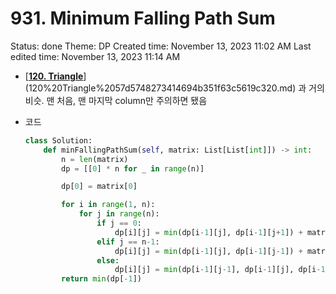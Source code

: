 # 931. Minimum Falling Path Sum

Status: done
Theme: DP
Created time: November 13, 2023 11:02 AM
Last edited time: November 13, 2023 11:14 AM

- [[**120. Triangle**](https://leetcode.com/problems/triangle/description/?envType=study-plan-v2&envId=dynamic-programming)](120%20Triangle%2057d5748273414694b351f63c5619c320.md) 과 거의 비슷. 맨 처음, 맨 마지막 column만 주의하면 됐음
- 코드
    
    ```python
    class Solution:
        def minFallingPathSum(self, matrix: List[List[int]]) -> int:
            n = len(matrix)
            dp = [[0] * n for _ in range(n)]
    
            dp[0] = matrix[0]
    
            for i in range(1, n):
                for j in range(n):
                    if j == 0:
                        dp[i][j] = min(dp[i-1][j], dp[i-1][j+1]) + matrix[i][j]
                    elif j == n-1:
                        dp[i][j] = min(dp[i-1][j], dp[i-1][j-1]) + matrix[i][j]
                    else:
                        dp[i][j] = min(dp[i-1][j-1], dp[i-1][j], dp[i-1][j+1]) + matrix[i][j]
            return min(dp[-1])
    ```